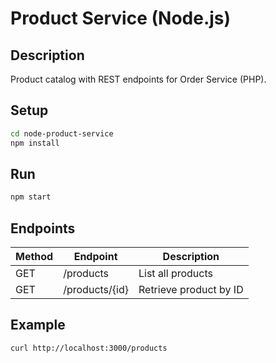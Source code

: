 # Product Service (Node.js)

## Description
Product catalog with REST endpoints for Order Service (PHP).

## Setup
```bash
cd node-product-service
npm install
```

## Run
```bash
npm start
```

## Endpoints
| Method | Endpoint          | Description            |
|--------|-------------------|------------------------|
| GET    | /products         | List all products      |
| GET    | /products/{id}    | Retrieve product by ID |

## Example
```bash
curl http://localhost:3000/products
```
